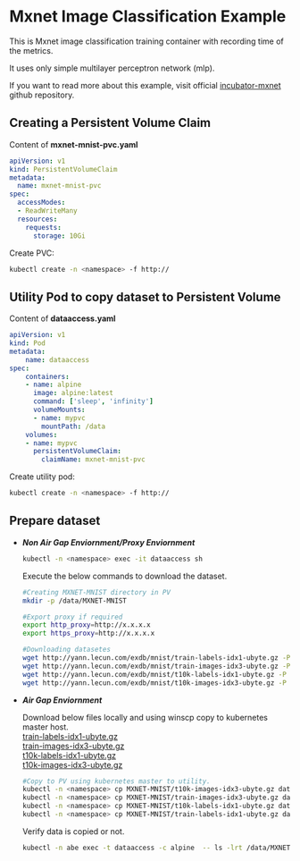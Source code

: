 # Mxnet Image Classification Example
This is Mxnet image classification training container with recording time of the metrics.

It uses only simple multilayer perceptron network (mlp).

If you want to read more about this example, visit official [incubator-mxnet](https://github.com/apache/incubator-mxnet/tree/v0.9.3/example/image-classification) github repository.


## Creating a Persistent Volume Claim

Content of **mxnet-mnist-pvc.yaml**
```yaml
apiVersion: v1
kind: PersistentVolumeClaim
metadata:
  name: mxnet-mnist-pvc
spec:
  accessModes:
  - ReadWriteMany
  resources:
    requests:
      storage: 10Gi
```
Create PVC:
```bash
kubectl create -n <namespace> -f http://
```

## Utility Pod to copy dataset to Persistent Volume

Content of **dataaccess.yaml**
```yaml
apiVersion: v1
kind: Pod
metadata:
    name: dataaccess
spec:
    containers:
    - name: alpine
      image: alpine:latest
      command: ['sleep', 'infinity']
      volumeMounts:
      - name: mypvc
        mountPath: /data
    volumes:
    - name: mypvc
      persistentVolumeClaim:
        claimName: mxnet-mnist-pvc
```
Create utility pod:
```bash
kubectl create -n <namespace> -f http://
```
## Prepare dataset
* **_Non Air Gap Enviornment/Proxy Enviornment_**
  ```bash
  kubectl -n <namespace> exec -it dataaccess sh
  ```
  Execute the below commands to download the dataset.
  ```bash
  #Creating MXNET-MNIST directory in PV
  mkdir -p /data/MXNET-MNIST
  
  #Export proxy if required 
  export http_proxy=http://x.x.x.x 
  export https_proxy=http://x.x.x.x
  
  #Downloading datasetes
  wget http://yann.lecun.com/exdb/mnist/train-labels-idx1-ubyte.gz -P /data/MXNET-MNIST
  wget http://yann.lecun.com/exdb/mnist/train-images-idx3-ubyte.gz -P /data/MXNET-MNIST
  wget http://yann.lecun.com/exdb/mnist/t10k-labels-idx1-ubyte.gz -P /data/MXNET-MNIST
  wget http://yann.lecun.com/exdb/mnist/t10k-images-idx3-ubyte.gz -P /data/MXNET-MNIST
  ```
* **_Air Gap Enviornment_**

  Download below files locally and using winscp copy to kubernetes master host. </br>
  [train-labels-idx1-ubyte.gz](http://yann.lecun.com/exdb/mnist/train-labels-idx1-ubyte.gz) </br>
  [train-images-idx3-ubyte.gz](http://yann.lecun.com/exdb/mnist/train-images-idx3-ubyte.gz) </br>
  [t10k-labels-idx1-ubyte.gz](http://yann.lecun.com/exdb/mnist/t10k-labels-idx1-ubyte.gz) </br>
  [t10k-images-idx3-ubyte.gz](http://yann.lecun.com/exdb/mnist/t10k-images-idx3-ubyte.gz)
  <br>
  ```bash
  #Copy to PV using kubernetes master to utility.
  kubectl -n <namespace> cp MXNET-MNIST/t10k-images-idx3-ubyte.gz dataaccess:/data/MXNET-MNIST/t10k-images-idx3-ubyte.gz
  kubectl -n <namespace> cp MXNET-MNIST/train-images-idx3-ubyte.gz dataaccess:/data/MXNET-MNIST/train-images-idx3-ubyte.gz
  kubectl -n <namespace> cp MXNET-MNIST/t10k-labels-idx1-ubyte.gz dataaccess:/data/MXNET-MNIST/t10k-labels-idx1-ubyte.gz
  kubectl -n <namespace> cp MXNET-MNIST/train-labels-idx1-ubyte.gz dataaccess:/data/MXNET-MNIST/train-labels-idx1-ubyte.gz
  ```
  Verify data is copied or not.
  ```bash
  kubectl -n abe exec -t dataaccess -c alpine  -- ls -lrt /data/MXNET-MNIST
  ```
